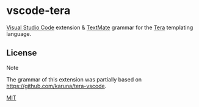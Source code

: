 # vscode-tera

[Visual Studio Code](https://code.visualstudio.com/) extension & [TextMate](https://macromates.com/manual/en/language_grammars) grammar for the [Tera](https://keats.github.io/tera/) templating language.

## License

> [!NOTE]
> The grammar of this extension was partially based on https://github.com/karuna/tera-vscode.

[MIT](LICENSE)
